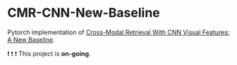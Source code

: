 # CMR-CNN-New-Baseline
Pytorch implementation of [Cross-Modal Retrieval With CNN Visual Features: A New Baseline](https://weiyc.github.io/assets/pdf/crcvf_tcyb.pdf).

❗ ❗ ❗ This project is **on-going**.
